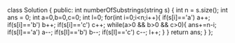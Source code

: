 class Solution {
public:
    int numberOfSubstrings(string s) {
        int n = s.size();
        int ans = 0;
        int a=0,b=0,c=0;
        int l=0;
        for(int i=0;i<n;i++){
            if(s[i]=='a') a++;
            if(s[i]=='b') b++;
            if(s[i]=='c') c++;
            while(a>0 && b>0 && c>0){
                ans+=n-i;
                if(s[l]=='a') a--;
                if(s[l]=='b') b--;
                if(s[l]=='c') c--;
                l++;
            }
        }
        return ans;
    }
};